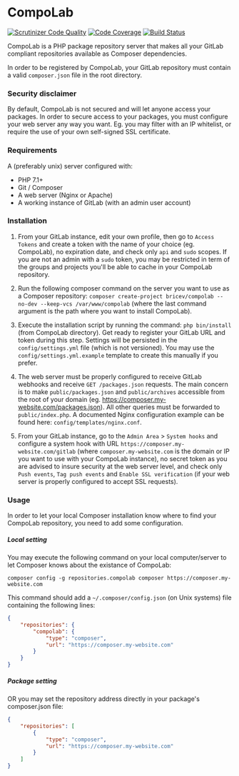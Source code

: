 CompoLab
========

[![Scrutinizer Code Quality](https://scrutinizer-ci.com/g/bricev/CompoLab/badges/quality-score.png?b=master)](https://scrutinizer-ci.com/g/bricev/CompoLab/?branch=master)
[![Code Coverage](https://scrutinizer-ci.com/g/bricev/CompoLab/badges/coverage.png?b=master)](https://scrutinizer-ci.com/g/bricev/CompoLab/?branch=master)
[![Build Status](https://scrutinizer-ci.com/g/bricev/CompoLab/badges/build.png?b=master)](https://scrutinizer-ci.com/g/bricev/CompoLab/build-status/master)

CompoLab is a PHP package repository server that makes all your GitLab compliant repositories available as Composer 
dependencies.

In order to be registered by CompoLab, your GitLab repository must contain a valid `composer.json` file in the root 
directory.

### Security disclaimer

By default, CompoLab is not secured and will let anyone access your packages. 
In order to secure access to your packages, you must configure your web server any way you want. 
Eg. you may filter with an IP whitelist, or require the use of your own self-signed SSL certificate.

### Requirements

A (preferably unix) server configured with: 
- PHP 7.1+
- Git / Composer
- A web server (Nginx or Apache)
- A working instance of GitLab (with an admin user account)

### Installation 

1. From your GitLab instance, edit your own profile, then go to `Access Tokens` and create a token with the name of your 
choice (eg. CompoLab), no expiration date, and check only `api` and `sudo` scopes. If you are not an admin with a `sudo` 
token, you may be restricted in term of the groups and projects you'll be able to cache in your CompoLab repository.

2. Run the following composer command on the server you want to use as a Composer repository:
`composer create-project bricev/compolab --no-dev --keep-vcs /var/www/compolab` (where the last command argument is the 
path where you want to install CompoLab).

3. Execute the installation script by running the command: `php bin/install` (from CompoLab directory). 
Get ready to register your GitLab URL and token during this step.
Settings will be persisted in the `config/settings.yml` file (which is not versioned). 
You may use the `config/settings.yml.example` template to create this manually if you prefer.

4. The web server must be properly configured to receive GitLab webhooks and receive `GET /packages.json` requests. 
The main concern is to make `public/packages.json` and `public/archives` accessible from the root of your domain (eg. 
https://composer.my-website.com/packages.json). All other queries must be forwarded to `public/index.php`.
A documented Nginx configuration example can be found here: `config/templates/nginx.conf`.

5. From your GitLab instance, go to the `Admin Area` > `System hooks` and configure a system hook with URL 
`https://composer.my-website.com/gitlab` (where `composer.my-website.com` is the domain or IP you want to use with your 
CompoLab instance), no secret token as you are advised to insure security at the web server level, and check only 
`Push events`, `Tag push events` and `Enable SSL verification` (if your web server is properly configured to accept SSL 
requests).

### Usage

In order to let your local Composer installation know where to find your CompoLab repository, you need to add some 
configuration.

##### Local setting
You may execute the following command on your local computer/server to let Composer knows about the existance of 
CompoLab:
```
composer config -g repositories.compolab composer https://composer.my-website.com
```

This command should add a `~/.composer/config.json` (on Unix systems) file containing the following lines:
```json
{
    "repositories": {
        "compolab": {
            "type": "composer",
            "url": "https://composer.my-website.com"
        }
    }
}
```

##### Package setting

OR you may set the repository address directly in your package's composer.json file:
```json
{
    "repositories": [
        {
            "type": "composer",
            "url": "https://composer.my-website.com"
        }
    ]
}
```



